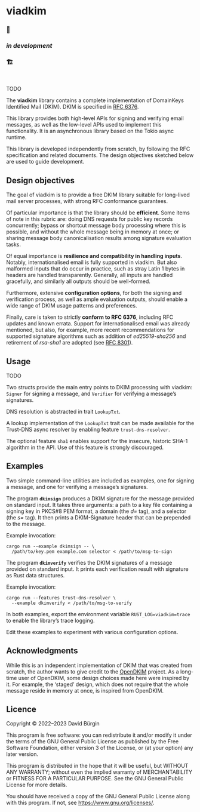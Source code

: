 # viadkim

### 🚧

### *in development*

### 🏗

<br>

TODO

The **viadkim** library contains a complete implementation of DomainKeys
Identified Mail (DKIM). DKIM is specified in [RFC 6376].

This library provides both high-level APIs for signing and verifying email
messages, as well as the low-level APIs used to implement this functionality. It
is an asynchronous library based on the Tokio async runtime.

This library is developed independently from scratch, by following the RFC
specification and related documents. The design objectives sketched below are
used to guide development.

## Design objectives

The goal of viadkim is to provide a free DKIM library suitable for long-lived
mail server processes, with strong RFC conformance guarantees.

Of particular importance is that the library should be **efficient**. Some items
of note in this rubric are: doing DNS requests for public key records
concurrently; bypass or shortcut message body processing where this is possible,
and without the whole message being in memory at once; or sharing message body
canonicalisation results among signature evaluation tasks.

Of equal importance is **resilience and compatibility in handling inputs**.
Notably, internationalised email is fully supported in viadkim. But also
malformed inputs that do occur in practice, such as stray Latin 1 bytes in
headers are handled transparently. Generally, all inputs are handled gracefully,
and similarly all outputs should be well-formed.

Furthermore, extensive **configuration options**, for both the signing and
verification process, as well as ample evaluation outputs, should enable a wide
range of DKIM usage patterns and preferences.

Finally, care is taken to strictly **conform to RFC 6376**, including RFC
updates and known errata. Support for internationalised email was already
mentioned, but also, for example, more recent recommendations for supported
signature algorithms such as addition of *ed25519-sha256* and retirement of
*rsa-sha1* are adopted (see [RFC 8301]).

[RFC 6376]: https://www.rfc-editor.org/rfc/rfc6376
[RFC 8301]: https://www.rfc-editor.org/rfc/rfc8301

## Usage

TODO

Two structs provide the main entry points to DKIM processing with viadkim:
`Signer` for signing a message, and `Verifier` for verifying a message’s
signatures.

DNS resolution is abstracted in trait `LookupTxt`.

A lookup implementation of the `LookupTxt` trait can be made available for the
Trust-DNS async resolver by enabling feature `trust-dns-resolver`.

The optional feature `sha1` enables support for the insecure, historic SHA-1
algorithm in the API. Use of this feature is strongly discouraged.

## Examples

Two simple command-line utilities are included as examples, one for signing a
message, and one for verifying a message’s signatures.

The program **`dkimsign`** produces a DKIM signature for the message provided on
standard input. It takes three arguments: a path to a key file containing a
signing key in PKCS#8 PEM format, a domain (the *d=* tag), and a selector (the
*s=* tag). It then prints a DKIM-Signature header that can be prepended to the
message.

Example invocation:

```
cargo run --example dkimsign -- \
  /path/to/key.pem example.com selector < /path/to/msg-to-sign
```

The program **`dkimverify`** verifies the DKIM signatures of a message provided
on standard input. It prints each verification result with signature as Rust
data structures.

Example invocation:

```
cargo run --features trust-dns-resolver \
  --example dkimverify < /path/to/msg-to-verify
```

In both examples, export the environment variable `RUST_LOG=viadkim=trace` to
enable the library’s trace logging.

Edit these examples to experiment with various configuration options.

## Acknowledgments

While this is an independent implementation of DKIM that was created from
scratch, the author wants to give credit to the [OpenDKIM] project. As a
long-time user of OpenDKIM, some design choices made here were inspired by it.
For example, the ‘staged’ design, which does not require that the whole message
reside in memory at once, is inspired from OpenDKIM.

[OpenDKIM]: http://opendkim.org

## Licence

Copyright © 2022–2023 David Bürgin

This program is free software: you can redistribute it and/or modify it under
the terms of the GNU General Public License as published by the Free Software
Foundation, either version 3 of the License, or (at your option) any later
version.

This program is distributed in the hope that it will be useful, but WITHOUT ANY
WARRANTY; without even the implied warranty of MERCHANTABILITY or FITNESS FOR A
PARTICULAR PURPOSE. See the GNU General Public License for more details.

You should have received a copy of the GNU General Public License along with
this program. If not, see https://www.gnu.org/licenses/.
